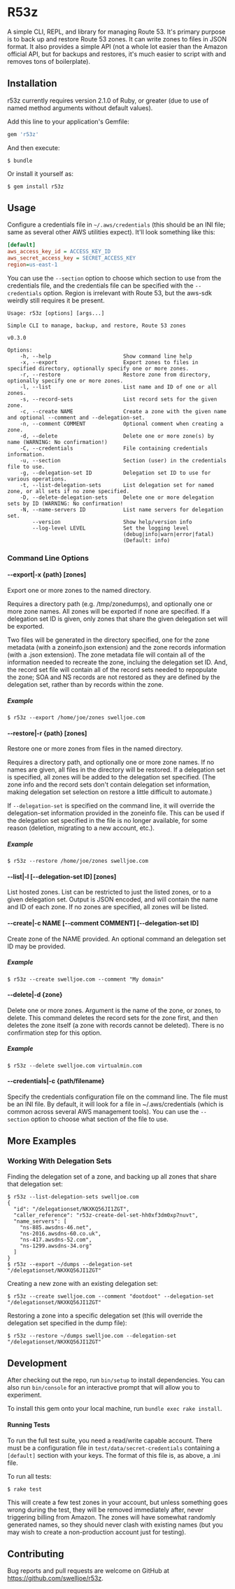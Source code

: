 # R53z

A simple CLI, REPL, and library for managing Route 53. It's primary purpose is to back up and restore Route 53 zones. It can write zones to files in JSON format. It also provides a simple API (not a whole lot easier than the Amazon official API, but for backups and restores, it's much easier to script with and removes tons of boilerplate).

## Installation

r53z currently requires version 2.1.0 of Ruby, or greater (due to use of named method arguments without default values).

Add this line to your application's Gemfile:

```ruby
gem 'r53z'
```

And then execute:

    $ bundle

Or install it yourself as:

    $ gem install r53z

## Usage

Configure a credentials file in `~/.aws/credentials` (this should be an INI file; same as several other AWS utilities expect). It'll look something like this:

```ini
[default]
aws_access_key_id = ACCESS_KEY_ID
aws_secret_access_key = SECRET_ACCESS_KEY
region=us-east-1
```

You can use the `--section` option to choose which section to use from the credentials file, and the credentials file can be specified with the `--credentials` option. Region is irrelevant with Route 53, but the aws-sdk weirdly still requires it be present.

```
Usage: r53z [options] [args...]

Simple CLI to manage, backup, and restore, Route 53 zones

v0.3.0

Options:
    -h, --help                       Show command line help
    -x, --export                     Export zones to files in specified directory, optionally specify one or more zones.
    -r, --restore                    Restore zone from directory, optionally specify one or more zones.
    -l, --list                       List name and ID of one or all zones.
    -s, --record-sets                List record sets for the given zone.
    -c, --create NAME                Create a zone with the given name and optional --comment and --delegation-set.
    -n, --comment COMMENT            Optional comment when creating a zone.
    -d, --delete                     Delete one or more zone(s) by name (WARNING: No confirmation!)
    -C, --credentials                File containing credentials information.
    -u, --section                    Section (user) in the credentials file to use.
    -g, --delegation-set ID          Delegation set ID to use for various operations.
    -t, --list-delegation-sets       List delegation set for named zone, or all sets if no zone specified.
    -D, --delete-delegation-sets     Delete one or more delegation sets by ID (WARNING: No confirmation!
    -N, --name-servers ID            List name servers for delegation set.
        --version                    Show help/version info
        --log-level LEVEL            Set the logging level
                                     (debug|info|warn|error|fatal)
                                     (Default: info)

```

### Command Line Options

#### --export|-x {path} [zones]

Export one or more zones to the named directory.

Requires a directory path (e.g. /tmp/zonedumps), and optionally one or more zone names. All zones will be exported if none are specified. If a delegation set ID is given, only zones that share the given delegation set will be exported.

Two files will be generated in the directory specified, one for the zone metadata (with a zoneinfo.json extension) and the zone records information (with a .json extension). The zone metadata file will contain all of the information needed to recreate the zone, incluing the delegation set ID. And, the record set file will contain all of the record sets needed to repopulate the zone; SOA and NS records are not restored as they are defined by the delegation set, rather than by records within the zone.

##### Example

```
$ r53z --export /home/joe/zones swelljoe.com
```

#### --restore|-r {path} [zones]

Restore one or more zones from files in the named directory.

Requires a directory path, and optionally one or more zone names. If no names are given, all files in the directory will be restored. If a delegation set is specified, all zones will be added to the delegation set specified. (The zone info and the record sets don't contain delegation set information, making delegation set selection on restore a little difficult to automate.)

If `--delegation-set` is specified on the command line, it will override the delegation-set information provided in the zoneinfo file. This can be used if the delegation set specified in the file is no longer available, for some reason (deletion, migrating to a new account, etc.).

##### Example

```
$ r53z --restore /home/joe/zones swelljoe.com
```

#### --list|-l [--delegation-set ID] [zones]

List hosted zones. List can be restricted to just the listed zones, or to a given delegation set. Output is JSON encoded, and will contain the name and ID of each zone. If no zones are specified, all zones will be listed.

#### --create|-c NAME [--comment COMMENT] [--delegation-set ID]

Create zone of the NAME provided. An optional command an delegation set ID may be provided.

##### Example

```
$ r53z --create swelljoe.com --comment "My domain"
```

#### --delete|-d {zone}

Delete one or more zones. Argument is the name of the zone, or zones, to delete. This command deletes the record sets for the zone first, and then deletes the zone itself (a zone with records cannot be deleted). There is no confirmation step for this option.

##### Example

```
$ r53z --delete swelljoe.com virtualmin.com
```

#### --credentials|-c {path/filename}

Specify the credentials configuration file on the command line. The file must be an INI file. By default, it will look for a file in ~/.aws/credentials (which is common across several AWS management tools). You can use the `--section` option to choose what section of the file to use.

## More Examples

### Working With Delegation Sets

Finding the delegation set of a zone, and backing up all zones that share that delegation set:

```
$ r53z --list-delegation-sets swelljoe.com
{
  "id": "/delegationset/NKXKQ56JI1ZGT",
  "caller_reference": "r53z-create-del-set-hh0xf3dm0xp7nuvt",
  "name_servers": [
    "ns-885.awsdns-46.net",
    "ns-2016.awsdns-60.co.uk",
    "ns-417.awsdns-52.com",
    "ns-1299.awsdns-34.org"
  ]
}
$ r53z --export ~/dumps --delegation-set "/delegationset/NKXKQ56JI1ZGT"
```

Creating a new zone with an existing delegation set:

```
$ r53z --create swelljoe.com --comment "dootdoot" --delegation-set "/delegationset/NKXKQ56JI1ZGT"
```

Restoring a zone into a specific delegation set (this will override the delegation set specified in the dump file):

```
$ r53z --restore ~/dumps swelljoe.com --delegation-set "/delegationset/NKXKQ56JI1ZGT"
```

## Development

After checking out the repo, run `bin/setup` to install dependencies. You can also run `bin/console` for an interactive prompt that will allow you to experiment.

To install this gem onto your local machine, run `bundle exec rake install`.

#### Running Tests

To run the full test suite, you need a read/write capable account. There must be a configuration file in `test/data/secret-credentials` containing a `[default]` section with your keys. The format of this file is, as above, a .ini file.

To run all tests:

```
$ rake test
```

This will create a few test zones in your account, but unless something goes wrong during the test, they will be removed immediately after, never triggering billing from Amazon. The zones will have somewhat randomly generated names, so they should never clash with existing names (but you may wish to create a non-production account just for testing).

## Contributing

Bug reports and pull requests are welcome on GitHub at https://github.com/swelljoe/r53z.
